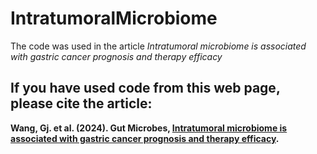 # IntratumoralMicrobiome
The code was used in the article *Intratumoral microbiome is associated with gastric cancer prognosis and therapy efficacy*

## If you have used code from this web page, please cite the article:

**Wang, Gj. et al. (2024). Gut Microbes, [Intratumoral microbiome is associated with gastric cancer prognosis and therapy efficacy](https://doi.org/10.1080/19490976.2024.2369336).**

